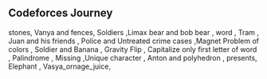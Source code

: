 ## Codeforces Journey




stones, Vanya and fences, Soldiers ,Limax bear and bob bear , word , Tram , Juan and his friends , Police and Untreated crime cases ,Magnet Problem of colors , Soldier and Banana , Gravity Flip , Capitalize only first letter of word , Palindrome , Missing ,Unique character , Anton and polyhedron , presents, Elephant ,
Vasya_ornage_juice,


